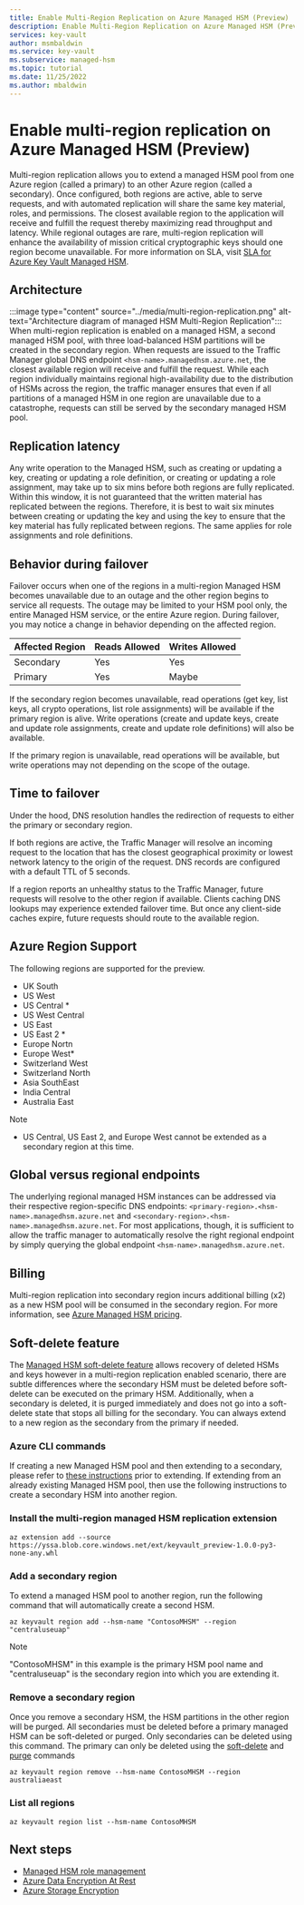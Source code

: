 ```yaml
---
title: Enable Multi-Region Replication on Azure Managed HSM (Preview)
description: Enable Multi-Region Replication on Azure Managed HSM (Preview)
services: key-vault
author: msmbaldwin
ms.service: key-vault
ms.subservice: managed-hsm
ms.topic: tutorial
ms.date: 11/25/2022
ms.author: mbaldwin
---
```

# Enable multi-region replication on Azure Managed HSM (Preview)

Multi-region replication allows you to extend a managed HSM pool from one Azure region (called a primary) to an other Azure region (called a secondary). Once configured, both regions are active, able to serve requests, and with automated replication will share the same key material, roles, and permissions. The closest available region to the application will receive and fulfill the request thereby maximizing read throughput and latency. While regional outages are rare, multi-region replication will enhance the availability of mission critical cryptographic keys should one region become unavailable.  For more information on SLA, visit [SLA for Azure Key Vault Managed HSM](https://azure.microsoft.com/support/legal/sla/key-vault-managed-hsm/v1_0/).

## Architecture

:::image type="content" source="../media/multi-region-replication.png" alt-text="Architecture diagram of managed HSM Multi-Region Replication":::
When multi-region replication is enabled on a managed HSM, a second managed HSM pool, with three load-balanced HSM partitions will be created in the secondary region. When requests are issued to the Traffic Manager global DNS endpoint `<hsm-name>.managedhsm.azure.net`, the closest available region will receive and fulfill the request. While each region individually maintains regional high-availability due to the distribution of HSMs across the region, the traffic manager ensures that even if all partitions of a managed HSM in one region are unavailable due to a catastrophe, requests can still be served by the secondary managed HSM pool.

## Replication latency

Any write operation to the Managed HSM, such as creating or updating a key, creating or updating a role definition, or creating or updating a role assignment, may take up to six mins before both regions are fully replicated. Within this window, it is not guaranteed that the written material has replicated between the regions. Therefore, it is best to wait six minutes between creating or updating the key and using the key to ensure that the key material has fully replicated between regions. The same applies for role assignments and role definitions.

## Behavior during failover

Failover occurs when one of the regions in a multi-region Managed HSM becomes unavailable due to an outage and the other region begins to service all requests. The outage may be limited to your HSM pool only, the entire Managed HSM service, or the entire Azure region. During failover, you may notice a change in behavior depending on the affected region.

| Affected Region | Reads Allowed | Writes Allowed |
|--|--|--|
| Secondary | Yes | Yes |
| Primary | Yes | Maybe |

If the secondary region becomes unavailable, read operations (get key, list keys, all crypto operations, list role assignments) will be available if the primary region is alive. Write operations (create and update keys, create and update role assignments, create and update role definitions) will also be available.

If the primary region is unavailable, read operations will be available, but write operations may not depending on the scope of the outage.

## Time to failover

Under the hood, DNS resolution handles the redirection of requests to either the primary or secondary region.

If both regions are active, the Traffic Manager will resolve an incoming request to the location that has the closest geographical proximity or lowest network latency to the origin of the request. DNS records are configured with a default TTL of 5 seconds.

If a region reports an unhealthy status to the Traffic Manager, future requests will resolve to the other region if available. Clients caching DNS lookups may experience extended failover time. But once any client-side caches expire, future requests should route to the available region.

## Azure Region Support

The following regions are supported for the preview.

- UK South
- US West
- US Central *
- US West Central
- US East
- US East 2 *
- Europe Nortn
- Europe West*
- Switzerland West
- Switzerland North
- Asia SouthEast
- India Central
- Australia East

> [!NOTE]
> * US Central, US East 2, and Europe West cannot be extended as a secondary region at this time.

## Global versus regional endpoints

The underlying regional managed HSM instances can be addressed via their respective region-specific DNS endpoints: `<primary-region>.<hsm-name>.managedhsm.azure.net` and `<secondary-region>.<hsm-name>.managedhsm.azure.net`. For most applications, though, it is sufficient to allow the traffic manager to automatically resolve the right regional endpoint by simply querying the global endpoint `<hsm-name>.managedhsm.azure.net`.

## Billing

Multi-region replication into secondary region incurs additional billing (x2) as a new HSM pool will be consumed in the secondary region. For more information, see  [Azure Managed HSM pricing](https://azure.microsoft.com/pricing/details/key-vault).

## Soft-delete feature

The [Managed HSM soft-delete feature](soft-delete-overview.md) allows recovery of deleted HSMs and keys however in a multi-region replication enabled scenario, there are subtle differences where the secondary HSM must be deleted before soft-delete can be executed on the primary HSM. Additionally, when a secondary is deleted, it is purged immediately and does not go into a soft-delete state that stops all billing for the secondary.  You can always extend to a new region as the secondary from the primary if needed. 

### Azure CLI commands

If creating a new Managed HSM pool and then extending to a secondary, please refer to [these instructions](quick-create-cli.md#create-a-managed-hsm) prior to extending.  If extending from an already existing Managed HSM pool, then use the following instructions to create a secondary HSM into  another region.  

### Install the multi-region managed HSM replication extension

```azurecli-interactive
az extension add --source https://yssa.blob.core.windows.net/ext/keyvault_preview-1.0.0-py3-none-any.whl
```

### Add a secondary region

To extend a managed HSM pool to another region, run the following command that will automatically create a second HSM. 

```azurecli-interactive
az keyvault region add --hsm-name "ContosoMHSM" --region "centraluseuap"
```

> [!NOTE]
> "ContosoMHSM" in this example is the primary HSM pool name and "centraluseuap" is the secondary region into which you are extending it.

### Remove a secondary region

Once you remove a secondary HSM, the HSM partitions in the other region will be purged. All secondaries must be deleted before a primary managed HSM can be soft-deleted or purged. Only secondaries can be deleted using this command. The primary can only be deleted using the [soft-delete](soft-delete-overview.md#soft-delete-behavior) and [purge](soft-delete-overview.md#purge-protection) commands

```azurecli-interactive
az keyvault region remove --hsm-name ContosoMHSM --region australiaeast
```

### List all regions

```azurecli-interactive
az keyvault region list --hsm-name ContosoMHSM
```

## Next steps

- [Managed HSM role management](role-management.md)
- [Azure Data Encryption At Rest](../../security/fundamentals/encryption-atrest.md)
- [Azure Storage Encryption](../../storage/common/storage-service-encryption.md)
